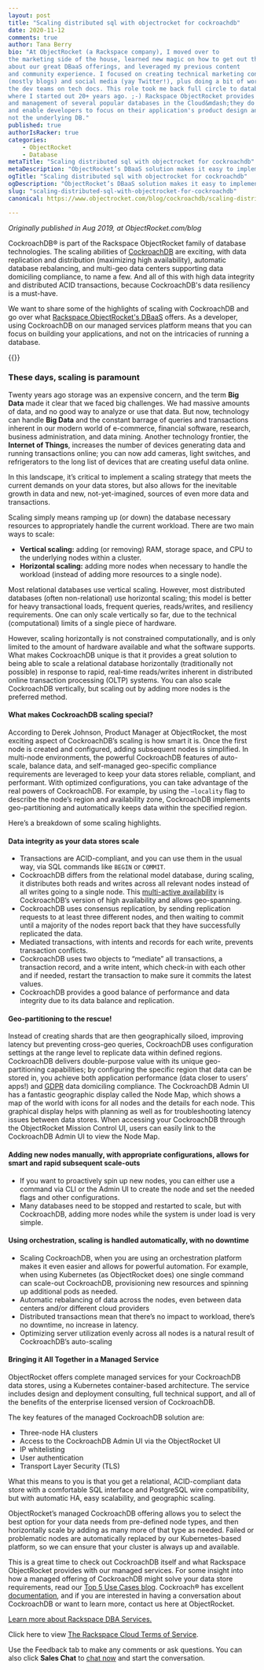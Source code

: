 ```yaml
---
layout: post
title: "Scaling distributed sql with objectrocket for cockroachdb"
date: 2020-11-12
comments: true
author: Tana Berry
bio: "At ObjectRocket (a Rackspace company), I moved over to 
the marketing side of the house, learned new magic on how to get out the word 
about our great DBaaS offerings, and leveraged my previous content 
and community experience. I focused on creating technical marketing content 
(mostly blogs) and social media (yay Twitter!), plus doing a bit of work with 
the dev teams on tech docs. This role took me back full circle to databases, 
where I started out 20+ years ago. ;-) Rackspace ObjectRocket provides database expertise
and management of several popular databases in the Cloud&mdash;they do the database work, 
and enable developers to focus on their application's product design and coding, 
not the underlying DB."
published: true
authorIsRacker: true
categories:
    - ObjectRocket
    - Database
metaTitle: "Scaling distributed sql with objectrocket for cockroachdb"
metaDescription: "ObjectRocket’s DBaaS solution makes it easy to implement all of the scaling advantages that CockroachDB offers."
ogTitle: "Scaling distributed sql with objectrocket for cockroachdb"
ogDescription: "ObjectRocket’s DBaaS solution makes it easy to implement all of the scaling advantages that CockroachDB offers."
slug: "scaling-distributed-sql-with-objectrocket-for-cockroachdb"
canonical: https://www.objectrocket.com/blog/cockroachdb/scaling-distributed-sql-with-objectrocket-for-cockroachdb/ 

---
```


*Originally published in Aug 2019, at ObjectRocket.com/blog* 

CockroachDB&reg; is part of the Rackspace ObjectRocket family of database technologies. The scaling abilities of [CockroachDB](https://www.objectrocket.com/blog/cockroachdb/introducing_cockroach/) are exciting, with data replication and distribution (maximizing high availability), automatic database rebalancing, and multi-geo data centers supporting data domiciling compliance, to name a few. And all of this with high data integrity and distributed ACID transactions, because CockroachDB's data resiliency is a must-have.
 

<!--more-->

We want to share some of the highlights of scaling with CockroachDB and go over what [Rackspace ObjectRocket's DBaaS](https://www.objectrocket.com) offers. As a developer, using CockroachDB on our managed services platform means that you can focus on building your applications, and not on the intricacies of running a database. 

{{<img src="Picture1.png" title="" alt="">}}

### These days, scaling is paramount

Twenty years ago storage was an expensive concern, and the term **Big Data** made it clear that we faced big challenges. We had massive amounts of data, and no good way to analyze or use that data. But now, technology can handle **Big Data** and the constant barrage of queries and transactions inherent in our modern world of e-commerce, financial software, research, business administration, and data mining. Another technology frontier, the **Internet of Things**, increases the number of devices generating data and running transactions online; you can now add cameras, light switches, and refrigerators to the long list of devices that are creating useful data online.

In this landscape, it’s critical to implement a scaling strategy that meets the current demands on your data stores, but also allows for the inevitable growth in data and new, not-yet-imagined, sources of even more data and transactions. 

Scaling simply means ramping up (or down) the database necessary resources to appropriately handle the current workload. There are two main ways to scale:

+ **Vertical scaling:** adding (or removing) RAM, storage space, and CPU to the underlying nodes within a cluster.
+ **Horizontal scaling:** adding more nodes when necessary to handle the workload (instead of adding more resources to a single node).

Most relational databases use vertical scaling. However, most distributed databases (often non-relational) use horizontal scaling; this model is better for heavy  transactional loads, frequent queries, reads/writes, and resiliency requirements. One can only scale vertically so far, due to the technical (computational) limits of a single piece of hardware. 

However, scaling horizontally is not constrained computationally, and is only limited to the amount of hardware available and what the software supports. What makes CockroachDB unique is that it provides a great solution to being able to scale a relational database horizontally (traditionally not possible) in response to rapid, real-time reads/writes inherent in distributed online transaction processing (OLTP) systems. You can also scale CockroachDB vertically, but scaling out by adding more nodes is the preferred method.

#### What makes CockroachDB scaling special?

According to Derek Johnson, Product Manager at ObjectRocket, the most exciting aspect of CockroachDB’s scaling is how smart it is. Once the first node is created and configured, adding subsequent nodes is simplified. In multi-node environments, the powerful CockroachDB features of auto-scale, balance data, and self-managed geo-specific compliance requirements are leveraged to keep your data stores reliable, compliant, and performant. With optimized configurations, you can take advantage of the real powers of CockroachDB. For example, by using the `—locality`  flag to describe the node’s region and availability zone, CockroachDB implements geo-partitioning and automatically keeps data within the specified region.

Here’s a breakdown of some scaling highlights.

#### Data integrity as your data stores scale

+ Transactions are ACID-compliant, and you can use them in the usual way, via SQL commands like `BEGIN`
or `COMMIT`.
+ CockroachDB differs from the relational model database, during scaling, it distributes both reads and writes across all relevant nodes instead of all writes going to a single node. This [multi-active availability](https://www.cockroachlabs.com/docs/stable/multi-active-availability.html) is CockroachDB’s version of high availability and allows geo-spanning.
+ CockroachDB uses consensus replication, by sending replication requests to at least three different nodes, and then waiting to commit until a majority of the nodes report back that they have successfully replicated the data.
+ Mediated transactions, with intents and records for each write, prevents transaction conflicts. 
+ CockroachDB uses two objects to “mediate” all transactions, a transaction record, and a write intent, which check-in with each other and if needed, restart the transaction to make sure it commits the latest values.
+ CockroachDB provides a good balance of performance and data integrity due to its data balance and replication. 

#### Geo-partitioning to the rescue!


Instead of creating shards that are then geographically siloed, improving latency but preventing cross-geo queries, CockroachDB uses configuration settings at the range level to replicate data within defined regions. CockroachDB delivers double-purpose value with its unique geo-partitioning capabilities; by configuring the specific region that data can be stored in, you achieve both application performance (data closer to users’ apps!) and [GDPR](https://en.wikipedia.org/wiki/General_Data_Protection_Regulation) data domiciling compliance.
The CockroachDB Admin UI has a fantastic geographic display called the Node Map, which shows a map of the world with icons for all nodes and the details for each node. This graphical display helps with planning as well as for troubleshooting latency issues between data stores. When accessing your CockroachDB through the ObjectRocket Mission Control UI, users can easily link to the CockroachDB Admin UI to view the Node Map.

#### Adding new nodes manually, with appropriate configurations, allows for smart and rapid subsequent scale-outs

+ If you want to proactively spin up new nodes, you can either use a command via CLI or the Admin UI to create the node and set the needed flags and other configurations.
+ Many databases need to be stopped and restarted to scale, but with CockroachDB, adding more nodes while the system is under load is very simple.

#### Using orchestration, scaling is handled automatically, with no downtime 

+ Scaling CockroachDB, when you are using an orchestration platform makes it even easier and allows for powerful automation. For example, when using Kubernetes (as ObjectRocket does) one single command can scale-out CockroachDB, provisioning new resources and spinning up additional pods as needed.
+ Automatic rebalancing of data across the nodes, even between data centers and/or different cloud providers
+ Distributed transactions mean that there’s no impact to workload, there’s no downtime, no increase in latency.
+ Optimizing server utilization evenly across all nodes is a natural result of CockroachDB’s auto-scaling

#### Bringing it All Together in a Managed Service

ObjectRocket offers complete managed services for your CockroachDB data stores, using a Kubernetes container-based architecture. The service includes design and deployment consulting, full technical support, and all of the benefits of the enterprise licensed version of CockroachDB.

The key features of the managed CockroachDB solution are:

+ Three-node HA clusters
+ Access to the CockroachDB Admin UI via the ObjectRocket UI
+ IP whitelisting
+ User authentication
+ Transport Layer Security (TLS)

What this means to you is that you get a relational, ACID-compliant data store with a comfortable SQL interface and PostgreSQL wire compatibility, but with automatic HA, easy scalability, and geographic scaling. 

ObjectRocket’s managed CockroachDB offering allows you to select the best option for your data needs from pre-defined node types, and then horizontally scale by adding as many more of that type as needed. Failed or problematic nodes are automatically replaced by our Kubernetes-based platform, so we can ensure that your cluster is always up and available.

This is a great time to check out CockroachDB itself and what Rackspace ObjectRocket provides with our managed services. For some insight into how a managed offering of CockroachDB might solve your data store requirements, read our [Top 5 Use Cases blog](https://www.objectrocket.com/blog/cockroachdb/top-5-cockroachdb-use-cases/). Cockroach&reg; has excellent [documentation](https://www.cockroachlabs.com/docs/stable/), and if you are interested in having a conversation about CockroachDB or want to learn more, contact us here at ObjectRocket.

<a class="cta purple" id="cta" href="https://www.rackspace.com/data/dba-services">Learn more about Rackspace DBA Services.</a>

Click here to view [The Rackspace Cloud Terms of Service](https://www.rackspace.com/cloud/legal/).

Use the Feedback tab to make any comments or ask questions. You can also click
**Sales Chat** to [chat now](https://www.rackspace.com/) and start the conversation.
